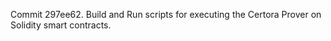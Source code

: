 Commit 297ee62.                    Build and Run scripts for executing the Certora Prover on Solidity smart contracts.